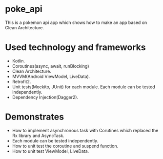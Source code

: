 # poke_api

This is a pokemon api app which shows how to make an app based on Clean Architecture.

# Used technology and frameworks
- Kotlin.
- Coroutines(async, await, runBlocking)
- Clean Architecture.
- MVVM(Android ViewModel, LiveData).
- Retrofit2.
- Unit tests(Mockito, JUnit) for each module. Each module can be tested independently.
- Dependency Injection(Dagger2).

# Demonstrates
- How to implement asynchronous task with Corutines which replaced the Rx library and AsyncTask.
- Each module can be tested independently.
- How to unit test the coroutine and suspend function.
- How to unit test ViewModel, LiveData.

